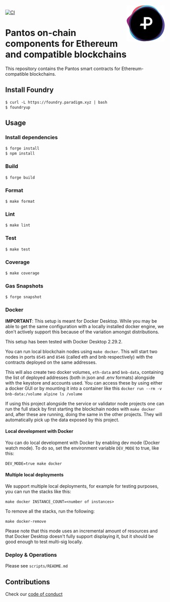 <img src="https://raw.githubusercontent.com/pantos-io/ethereum-contracts/img/pantos-logo-full.svg" alt="Pantos logo" align="right" width="120" />

[![CI](https://github.com/pantos-io/ethereum-contracts/actions/workflows/ci.yaml/badge.svg)](https://github.com/pantos-io/ethereum-contracts/actions/workflows/ci.yaml) 

# Pantos on-chain components for Ethereum and compatible blockchains

This repository contains the Pantos smart contracts for Ethereum-compatible
blockchains.

## Install Foundry 
```shell
$ curl -L https://foundry.paradigm.xyz | bash
$ foundryup
```

## Usage

### Install dependencies

```shell
$ forge install
$ npm install
```

### Build

```shell
$ forge build
```

### Format

```shell
$ make format
```

### Lint

```shell
$ make lint
```

### Test

```shell
$ make test
```

### Coverage

```shell
$ make coverage
```

### Gas Snapshots

```shell
$ forge snapshot
```

### Docker

**IMPORTANT**: This setup is meant for Docker Desktop. While you may be able to get the same configuration with a locally installed docker engine, we don't actively support this because of the variation amongst distributions.

This setup has been tested with Docker Desktop 2.29.2.

You can run local blockchain nodes using `make docker`. This will start two nodes in ports `8545` and `8546` (called eth and bnb respectively) with the contracts deployed on the same addresses.

This will also create two docker volumes, `eth-data` and `bnb-data`, containing the list of deployed addresses (both in json and .env formats) alongside with the keystore and accounts used. You can access these by using either a docker GUI or by mounting it into a container like this `docker run --rm -v bnb-data:/volume alpine ls /volume`

If using this project alongside the service or validator node projects one can run the full stack by first starting the blockchain nodes with `make docker` and, after these are running, doing the same in the other projects. They will automatically pick up the data exposed by this project.

#### Local development with Docker

You can do local development with Docker by enabling dev mode (Docker watch mode). To do so, set the environment variable `DEV_MODE` to true, like this:

`DEV_MODE=true make docker`

#### Multiple local deployments

We support multiple local deployments, for example for testing purposes, you can run the stacks like this:

`make docker INSTANCE_COUNT=<number of instances>`

To remove all the stacks, run the following:

`make docker-remove`

Please note that this mode uses an incremental amount of resources and that Docker Desktop doesn't fully support displaying it, but it should be good enough to test multi-sig locally.

### Deploy & Operations

Please see ```scripts/README.md```

## Contributions

Check our [code of conduct](CODE_OF_CONDUCT.md)